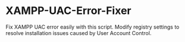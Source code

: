 # XAMPP-UAC-Error-Fixer
Fix XAMPP UAC error easily with this script. Modify registry settings to resolve installation issues caused by User Account Control.
